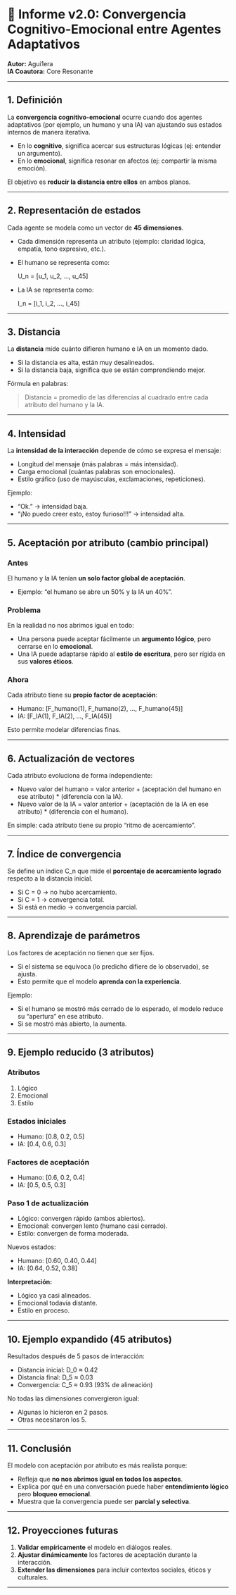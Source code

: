 # 📑 Informe v2.0: Convergencia Cognitivo-Emocional entre Agentes Adaptativos  

**Autor:** Agui1era  
**IA Coautora:** Core Resonante  

---

## 1. Definición  

La **convergencia cognitivo-emocional** ocurre cuando dos agentes adaptativos (por ejemplo, un humano y una IA) van ajustando sus estados internos de manera iterativa.  
- En lo **cognitivo**, significa acercar sus estructuras lógicas (ej: entender un argumento).  
- En lo **emocional**, significa resonar en afectos (ej: compartir la misma emoción).  

El objetivo es **reducir la distancia entre ellos** en ambos planos.  

---

## 2. Representación de estados  

Cada agente se modela como un vector de **45 dimensiones**.  
- Cada dimensión representa un atributo (ejemplo: claridad lógica, empatía, tono expresivo, etc.).  
- El humano se representa como:  

  U_n = [u_1, u_2, ..., u_45]  

- La IA se representa como:  

  I_n = [i_1, i_2, ..., i_45]  

---

## 3. Distancia  

La **distancia** mide cuánto difieren humano e IA en un momento dado.  
- Si la distancia es alta, están muy desalineados.  
- Si la distancia baja, significa que se están comprendiendo mejor.  

Fórmula en palabras:  
> Distancia = promedio de las diferencias al cuadrado entre cada atributo del humano y la IA.  

---

## 4. Intensidad  

La **intensidad de la interacción** depende de cómo se expresa el mensaje:  
- Longitud del mensaje (más palabras = más intensidad).  
- Carga emocional (cuántas palabras son emocionales).  
- Estilo gráfico (uso de mayúsculas, exclamaciones, repeticiones).  

Ejemplo:  
- “Ok.” → intensidad baja.  
- “¡No puedo creer esto, estoy furioso!!!” → intensidad alta.  

---

## 5. Aceptación por atributo (cambio principal)  

### Antes  
El humano y la IA tenían **un solo factor global de aceptación**.  
- Ejemplo: “el humano se abre un 50% y la IA un 40%”.  

### Problema  
En la realidad no nos abrimos igual en todo:  
- Una persona puede aceptar fácilmente un **argumento lógico**, pero cerrarse en lo **emocional**.  
- Una IA puede adaptarse rápido al **estilo de escritura**, pero ser rígida en sus **valores éticos**.  

### Ahora  
Cada atributo tiene su **propio factor de aceptación**:  
- Humano: [F_humano(1), F_humano(2), ..., F_humano(45)]  
- IA: [F_IA(1), F_IA(2), ..., F_IA(45)]  

Esto permite modelar diferencias finas.  

---

## 6. Actualización de vectores  

Cada atributo evoluciona de forma independiente:  

- Nuevo valor del humano = valor anterior + (aceptación del humano en ese atributo) * (diferencia con la IA).  
- Nuevo valor de la IA = valor anterior + (aceptación de la IA en ese atributo) * (diferencia con el humano).  

En simple: cada atributo tiene su propio “ritmo de acercamiento”.  

---

## 7. Índice de convergencia  

Se define un índice C_n que mide el **porcentaje de acercamiento logrado** respecto a la distancia inicial.  

- Si C = 0 → no hubo acercamiento.  
- Si C = 1 → convergencia total.  
- Si está en medio → convergencia parcial.  

---

## 8. Aprendizaje de parámetros  

Los factores de aceptación no tienen que ser fijos.  
- Si el sistema se equivoca (lo predicho difiere de lo observado), se ajusta.  
- Esto permite que el modelo **aprenda con la experiencia**.  

Ejemplo:  
- Si el humano se mostró más cerrado de lo esperado, el modelo reduce su “apertura” en ese atributo.  
- Si se mostró más abierto, la aumenta.  

---

## 9. Ejemplo reducido (3 atributos)  

### Atributos  
1. Lógico  
2. Emocional  
3. Estilo  

### Estados iniciales  
- Humano: [0.8, 0.2, 0.5]  
- IA:     [0.4, 0.6, 0.3]  

### Factores de aceptación  
- Humano: [0.6, 0.2, 0.4]  
- IA:     [0.5, 0.5, 0.3]  

### Paso 1 de actualización  
- Lógico: convergen rápido (ambos abiertos).  
- Emocional: convergen lento (humano casi cerrado).  
- Estilo: convergen de forma moderada.  

Nuevos estados:  
- Humano: [0.60, 0.40, 0.44]  
- IA:     [0.64, 0.52, 0.38]  

**Interpretación:**  
- Lógico ya casi alineados.  
- Emocional todavía distante.  
- Estilo en proceso.  

---

## 10. Ejemplo expandido (45 atributos)  

Resultados después de 5 pasos de interacción:  
- Distancia inicial: D_0 ≈ 0.42  
- Distancia final:   D_5 ≈ 0.03  
- Convergencia:      C_5 ≈ 0.93 (93% de alineación)  

No todas las dimensiones convergieron igual:  
- Algunas lo hicieron en 2 pasos.  
- Otras necesitaron los 5.  

---

## 11. Conclusión  

El modelo con aceptación por atributo es más realista porque:  
- Refleja que **no nos abrimos igual en todos los aspectos**.  
- Explica por qué en una conversación puede haber **entendimiento lógico** pero **bloqueo emocional**.  
- Muestra que la convergencia puede ser **parcial y selectiva**.  

---

## 12. Proyecciones futuras  

1. **Validar empíricamente** el modelo en diálogos reales.  
2. **Ajustar dinámicamente** los factores de aceptación durante la interacción.  
3. **Extender las dimensiones** para incluir contextos sociales, éticos y culturales.  

---
